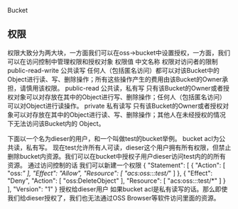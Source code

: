 Bucket
## 权限
权限大致分为两大块，一方面我们可以在oss->bucket中设置授权，一方面，我们可以在访问控制中管理权限和授权对象
权限值	中文名称	权限对访问者的限制
public-read-write	公共读写	任何人（包括匿名访问）都可以对该Bucket中的Object进行读、写、删除操作；所有这些操作产生的费用由该Bucket的Owner承担，请慎用该权限。
public-read	公共读，私有写	只有该Bucket的Owner或者授权对象可以对存放在其中的Object进行写、删除操作；任何人（包括匿名访问）可以对Object进行读操作。
private	私有读写	只有该Bucket的Owner或者授权对象可以对存放在其中的Object进行读、写、删除操作；其他人在未经授权的情况下无法访问该Bucket内的 Object。

下面以一个名为dieser的用户，和一个叫做test的bucket举例。
bucket acl为公共读，私有写。
现在test允许所有人可读，dieser这个用户拥有所有权限，但禁止删除bucket内资源。我们可以在bucket中授权子用户dieser访问test内的的所有资源。
通过访问控制的话
我们可以新建一个权限
{
    "Statement": [
        {
            "Action": [
                "oss:*"
            ],
            "Effect": "Allow",
            "Resource": [
                "acs:oss:*:*:test/*"
            ]
        },
        {
            "Effect": "Deny",
            "Action": [
                "oss:DeleteObject"
            ],
            "Resource": [
                "acs:oss:*:*:test/*"
            ]
        }
    ],
    "Version": "1"
}
授权给dieser用户
如果bucket acl是私有读写的话。那么即使我们给dieser授权了，我们也无法通过OSS Browser等软件访问里面的资源。